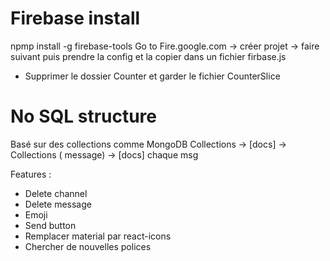 # Firebase install

npmp install -g firebase-tools
Go to Fire.google.com -> créer projet -> faire suivant puis prendre la config et la copier dans un fichier firbase.js

- Supprimer le dossier Counter et garder le fichier CounterSlice

# No SQL structure

Basé sur des collections comme MongoDB
Collections -> [docs] -> Collections ( message) -> [docs] chaque msg

Features :

- Delete channel
- Delete message
- Emoji
- Send button
- Remplacer material par react-icons
- Chercher de nouvelles polices
